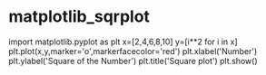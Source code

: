 # matplotlib_sqrplot
import matplotlib.pyplot as plt
x=[2,4,6,8,10]
y=[i**2 for i in x]
plt.plot(x,y,marker='o',markerfacecolor='red')
plt.xlabel('Number')
plt.ylabel('Square of the Number')
plt.title('Square plot')
plt.show()
